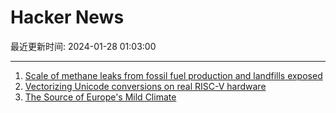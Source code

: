 # Hacker News

最近更新时间: 2024-01-28 01:03:00

--- 
1. [Scale of methane leaks from fossil fuel production and landfills exposed](https://news.sky.com/story/vast-scale-of-methane-leaks-from-fossil-fuel-production-and-landfill-sites-exposed-13023354) 
2. [Vectorizing Unicode conversions on real RISC-V hardware](https://camel-cdr.github.io/rvv-bench-results/articles/vector-utf.html) 
3. [The Source of Europe's Mild Climate](https://www.americanscientist.org/article/the-source-of-europes-mild-climate) 
